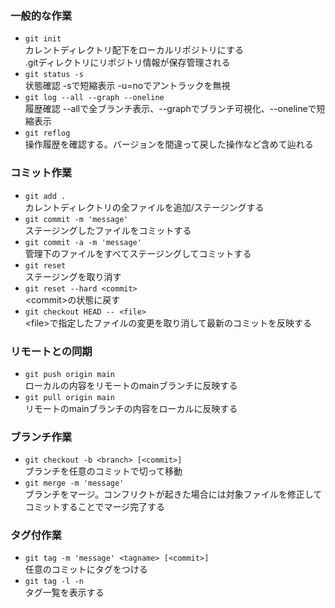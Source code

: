 ### 一般的な作業
+ `git init`  
カレントディレクトリ配下をローカルリポジトリにする  
.gitディレクトリにリポジトリ情報が保存管理される  
+ `git status -s`  
状態確認 -sで短縮表示 -u=noでアントラックを無視  
+ `git log --all --graph --oneline`  
履歴確認 --allで全ブランチ表示、--graphでブランチ可視化、--onelineで短縮表示  
+ `git reflog`  
操作履歴を確認する。バージョンを間違って戻した操作など含めて辿れる  

### コミット作業
+ `git add .`  
カレントディレクトリの全ファイルを追加/ステージングする  
+ `git commit -m 'message'`  
ステージングしたファイルをコミットする  
+ `git commit -a -m 'message'`  
管理下のファイルをすべてステージングしてコミットする  
+ `git reset`  
ステージングを取り消す  
+ `git reset --hard <commit>`  
\<commit>の状態に戻す  
+ `git checkout HEAD -- <file>`  
\<file>で指定したファイルの変更を取り消して最新のコミットを反映する  
### リモートとの同期
+ `git push origin main`  
ローカルの内容をリモートのmainブランチに反映する  
+ `git pull origin main`  
リモートのmainブランチの内容をローカルに反映する  
### ブランチ作業
+ `git checkout -b <branch> [<commit>]`  
ブランチを任意のコミットで切って移動  
+ `git merge -m 'message'`  
ブランチをマージ。コンフリクトが起きた場合には対象ファイルを修正してコミットすることでマージ完了する  
### タグ付作業
+ `git tag -m 'message' <tagname> [<commit>]`  
任意のコミットにタグをつける  
+ `git tag -l -n`  
タグ一覧を表示する  

